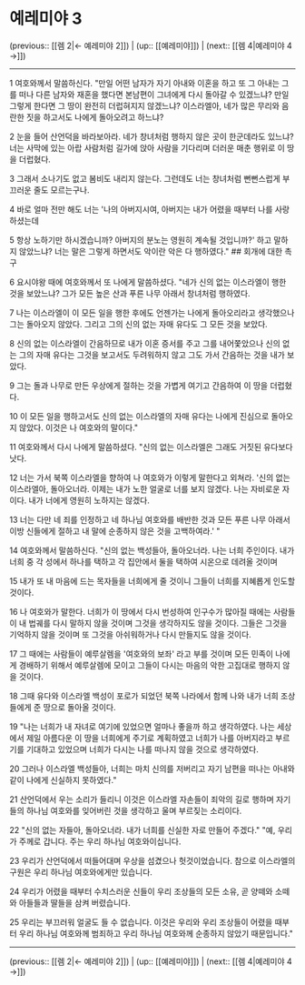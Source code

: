 # 예레미야 3

(previous:: [[렘 2|← 예레미야 2]]) | (up:: [[예레미야]]) | (next:: [[렘 4|예레미야 4 →]])

***




1 
여호와께서 말씀하신다. "만일 어떤 남자가 자기 아내와 이혼을 하고 또 그 아내는 그를 떠나 다른 남자와 재혼을 했다면 본남편이 그녀에게 다시 돌아갈 수 있겠느냐? 만일 그렇게 한다면 그 땅이 완전히 더럽혀지지 않겠느냐? 이스라엘아, 네가 많은 무리와 음란한 짓을 하고서도 나에게 돌아오려고 하느냐? 



2 
눈을 들어 산언덕을 바라보아라. 네가 창녀처럼 행하지 않은 곳이 한군데라도 있느냐? 너는 사막에 있는 아랍 사람처럼 길가에 앉아 사람을 기다리며 더러운 매춘 행위로 이 땅을 더럽혔다. 



3 
그래서 소나기도 없고 봄비도 내리지 않는다. 그런데도 너는 창녀처럼 뻔뻔스럽게 부끄러운 줄도 모르는구나. 



4 
바로 얼마 전만 해도 너는 '나의 아버지시여, 아버지는 내가 어렸을 때부터 나를 사랑하셨는데 



5 
항상 노하기만 하시겠습니까? 아버지의 분노는 영원히 계속될 것입니까?' 하고 말하지 않았느냐? 너는 말은 그렇게 하면서도 악이란 악은 다 행하였다." ## 회개에 대한 촉구 



6 
요시야왕 때에 여호와께서 또 나에게 말씀하셨다. "네가 신의 없는 이스라엘이 행한 것을 보았느냐? 그가 모든 높은 산과 푸른 나무 아래서 창녀처럼 행하였다. 



7 
나는 이스라엘이 이 모든 일을 행한 후에도 언젠가는 나에게 돌아오리라고 생각했으나 그는 돌아오지 않았다. 그리고 그의 신의 없는 자매 유다도 그 모든 것을 보았다. 



8 
신의 없는 이스라엘이 간음하므로 내가 이혼 증서를 주고 그를 내어쫓았으나 신의 없는 그의 자매 유다는 그것을 보고서도 두려워하지 않고 그도 가서 간음하는 것을 내가 보았다. 



9 
그는 돌과 나무로 만든 우상에게 절하는 것을 가볍게 여기고 간음하여 이 땅을 더럽혔다. 



10 
이 모든 일을 행하고서도 신의 없는 이스라엘의 자매 유다는 나에게 진심으로 돌아오지 않았다. 이것은 나 여호와의 말이다." 



11 
여호와께서 다시 나에게 말씀하셨다. "신의 없는 이스라엘은 그래도 거짓된 유다보다 낫다. 



12 
너는 가서 북쪽 이스라엘을 향하여 나 여호와가 이렇게 말한다고 외쳐라. '신의 없는 이스라엘아, 돌아오너라. 이제는 내가 노한 얼굴로 너를 보지 않겠다. 나는 자비로운 자이다. 내가 너에게 영원히 노하지는 않겠다. 



13 
너는 다만 네 죄를 인정하고 네 하나님 여호와를 배반한 것과 모든 푸른 나무 아래서 이방 신들에게 절하고 내 말에 순종하지 않은 것을 고백하여라.' " 



14 
여호와께서 말씀하신다. "신의 없는 백성들아, 돌아오너라. 나는 너희 주인이다. 내가 너희 중 각 성에서 하나를 택하고 각 집안에서 둘을 택하여 시온으로 데려올 것이며 



15 
내가 또 내 마음에 드는 목자들을 너희에게 줄 것이니 그들이 너희를 지혜롭게 인도할 것이다. 



16 
나 여호와가 말한다. 너희가 이 땅에서 다시 번성하여 인구수가 많아질 때에는 사람들이 내 법궤를 다시 말하지 않을 것이며 그것을 생각하지도 않을 것이다. 그들은 그것을 기억하지 않을 것이며 또 그것을 아쉬워하거나 다시 만들지도 않을 것이다. 



17 
그 때에는 사람들이 예루살렘을 '여호와의 보좌' 라고 부를 것이며 모든 민족이 나에게 경배하기 위해서 예루살렘에 모이고 그들이 다시는 마음의 악한 고집대로 행하지 않을 것이다. 



18 
그때 유다와 이스라엘 백성이 포로가 되었던 북쪽 나라에서 함께 나와 내가 너희 조상들에게 준 땅으로 돌아올 것이다. 



19 
"나는 너희가 내 자녀로 여기에 있었으면 얼마나 좋을까 하고 생각하였다. 나는 세상에서 제일 아름다운 이 땅을 너희에게 주기로 계획하였고 너희가 나를 아버지라고 부르기를 기대하고 있었으며 너희가 다시는 나를 떠나지 않을 것으로 생각하였다. 



20 
그러나 이스라엘 백성들아, 너희는 마치 신의를 저버리고 자기 남편을 떠나는 아내와 같이 나에게 신실하지 못하였다." 



21 
산언덕에서 우는 소리가 들리니 이것은 이스라엘 자손들이 죄악의 길로 행하며 자기들의 하나님 여호와를 잊어버린 것을 생각하고 울며 부르짖는 소리이다. 



22 
"신의 없는 자들아, 돌아오너라. 내가 너희를 신실한 자로 만들어 주겠다." "예, 우리가 주께로 갑니다. 주는 우리 하나님 여호와이십니다. 



23 
우리가 산언덕에서 떠들어대며 우상을 섬겼으나 헛것이었습니다. 참으로 이스라엘의 구원은 우리 하나님 여호와에게만 있습니다. 



24 
우리가 어렸을 때부터 수치스러운 신들이 우리 조상들의 모든 소유, 곧 양떼와 소떼와 아들들과 딸들을 삼켜 버렸습니다. 



25 
우리는 부끄러워 얼굴도 들 수 없습니다. 이것은 우리와 우리 조상들이 어렸을 때부터 우리 하나님 여호와께 범죄하고 우리 하나님 여호와께 순종하지 않았기 때문입니다."

***

(previous:: [[렘 2|← 예레미야 2]]) | (up:: [[예레미야]]) | (next:: [[렘 4|예레미야 4 →]])
